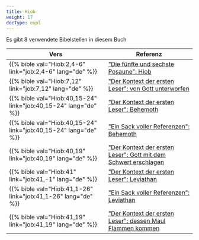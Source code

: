 ```yaml
---
title: Hiob
weight: 17
docType: expl
---
```


Es gibt 8 verwendete Bibelstellen in diesem Buch

| Vers | Referenz |
|-------|-----------|
| {{% bible val="Hiob:2,4-6" link="job:2,4-6" lang="de" %}} | ["Die fünfte und sechste Posaune": Hiob](/expl/../expl/content/trumpets/the-trumpets-in-revelation#813b) |
| {{% bible val="Hiob:7,12" link="job:7,12" lang="de" %}} | ["Der Kontext der ersten Leser": von Gott unterworfen](/expl/../expl/content/beasts/the-beasts-and-the-666-in-historical-context#a261) |
| {{% bible val="Hiob:40,15-24" link="job:40,15-24" lang="de" %}} | ["Der Kontext der ersten Leser": Behemoth](/expl/../expl/content/beasts/the-beasts-and-the-666-in-historical-context#a261) |
| {{% bible val="Hiob:40,15-24" link="job:40,15-24" lang="de" %}} | ["Ein Sack voller Referenzen": Behemoth](/expl/../expl/content/beasts/the-nature-of-the-beast-in-the-book-of-revelation#78d1) |
| {{% bible val="Hiob:40,19" link="job:40,19" lang="de" %}} | ["Der Kontext der ersten Leser": Gott mit dem Schwert erschlagen](/expl/../expl/content/beasts/the-beasts-and-the-666-in-historical-context#a261) |
| {{% bible val="Hiob:41" link="job:41,-1" lang="de" %}} | ["Der Kontext der ersten Leser": Leviathan](/expl/../expl/content/beasts/the-beasts-and-the-666-in-historical-context#a261) |
| {{% bible val="Hiob:41,1-26" link="job:41,1-26" lang="de" %}} | ["Ein Sack voller Referenzen": Leviathan](/expl/../expl/content/beasts/the-nature-of-the-beast-in-the-book-of-revelation#78d1) |
| {{% bible val="Hiob:41,19" link="job:41,19" lang="de" %}} | ["Der Kontext der ersten Leser": dessen Maul Flammen kommen](/expl/../expl/content/beasts/the-beasts-and-the-666-in-historical-context#a261) |
